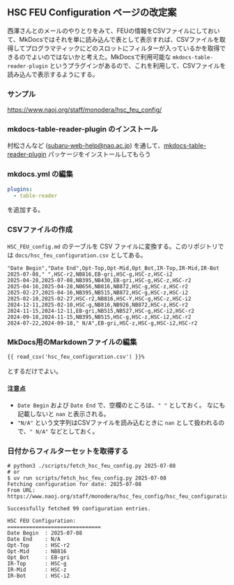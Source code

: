## HSC FEU Configuration ページの改定案

西澤さんとのメールのやりとりをみて、FEUの情報をCSVファイルにしておいて、MkDocsではそれを単に読み込んで表として表示すれば、CSVファイルを取得してプログラマティックにどのスロットにフィルターが入っているかを取得できるのでよいのではないかと考えた。MkDocsで利用可能な `mkdocs-table-reader-plugin` というプラグインがあるので、これを利用して、CSVファイルを読み込んで表示するようにする。

### サンプル

https://www.naoj.org/staff/monodera/hsc_feu_config/

### mkdocs-table-reader-plugin のインストール

村松さんなど (subaru-web-help@nao.ac.jp) を通して、[mkdocs-table-reader-plugin](https://timvink.github.io/mkdocs-table-reader-plugin/) パッケージをインストールしてもらう

### mkdocs.yml の編集

```yaml
plugins:
  - table-reader
```

を追加する。

### CSVファイルの作成

`HSC_FEU_config.md` のテーブルを CSV ファイルに変換する。このリポジトリでは `docs/hsc_feu_configuration.csv` としてある。

```csv
"Date Begin","Date End",Opt-Top,Opt-Mid,Opt_Bot,IR-Top,IR-Mid,IR-Bot
2025-07-08," ",HSC-r2,NB816,EB-gri,HSC-g,HSC-z,HSC-i2
2025-04-28,2025-07-08,NB395,NB430,EB-gri,HSC-g,HSC-z,HSC-r2
2025-04-16,2025-04-28,NB656,NB816,NB872,HSC-g,HSC-z,HSC-r2
2025-02-27,2025-04-16,NB395,NB515,NB872,HSC-g,HSC-z,HSC-i2
2025-02-10,2025-02-27,HSC-r2,NB816,HSC-Y,HSC-g,HSC-z,HSC-i2
2024-12-11,2025-02-10,HSC-g,NB816,NB926,NB872,HSC-z,HSC-r2
2024-11-15,2024-12-11,EB-gri,NB515,NB527,HSC-g,HSC-i2,HSC-r2
2024-09-18,2024-11-15,NB395,NB515,HSC-g,HSC-z,HSC-i2,HSC-r2
2024-07-22,2024-09-18," N/A",EB-gri,HSC-z,HSC-g,HSC-i2,HSC-r2
```

### MkDocs用のMarkdownファイルの編集

```markdown
{{ read_csv('hsc_feu_configuration.csv') }}%
```

とするだけでよい。

#### 注意点
- `Date Begin` および `Date End` で、空欄のところは、`" "` としておく。 なにも記載しないと `nan` と表示される。
- `"N/A"` という文字列はCSVファイルを読み込むときに `nan` として扱われるので、`" N/A"` などとしておく。


### 日付からフィルターセットを取得する

```console
# python3 ./scripts/fetch_hsc_feu_config.py 2025-07-08
# or
$ uv run scripts/fetch_hsc_feu_config.py 2025-07-08
Fetching configuration for date: 2025-07-08
From URL: https://www.naoj.org/staff/monodera/hsc_feu_config/hsc_feu_configuration.csv

Successfully fetched 99 configuration entries.

HSC FEU Configuration:
==============================
Date Begin  : 2025-07-08
Date End    : N/A
Opt-Top     : HSC-r2
Opt-Mid     : NB816
Opt_Bot     : EB-gri
IR-Top      : HSC-g
IR-Mid      : HSC-z
IR-Bot      : HSC-i2
```